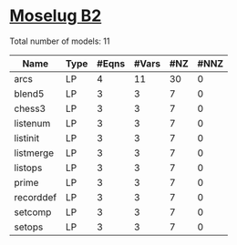 #  [Moselug B2](https://www.fico.com/fico-xpress-optimization/docs/latest/mosel/UG/dhtml/moselugB2_sec_secB2initrec.html)

Total number of models:   11

| Name      | Type | #Eqns | #Vars | #NZ | #NNZ |
|-----------|------|-------|-------|-----|------|
| arcs      | LP   | 4     | 11    | 30  | 0    |
| blend5    | LP   | 3     | 3     | 7   | 0    |
| chess3    | LP   | 3     | 3     | 7   | 0    |
| listenum  | LP   | 3     | 3     | 7   | 0    |
| listinit  | LP   | 3     | 3     | 7   | 0    |
| listmerge | LP   | 3     | 3     | 7   | 0    |
| listops   | LP   | 3     | 3     | 7   | 0    |
| prime     | LP   | 3     | 3     | 7   | 0    |
| recorddef | LP   | 3     | 3     | 7   | 0    |
| setcomp   | LP   | 3     | 3     | 7   | 0    |
| setops    | LP   | 3     | 3     | 7   | 0    |